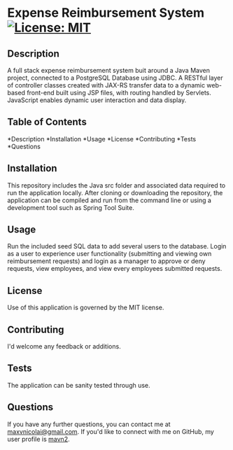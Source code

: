 # Expense Reimbursement System [![License: MIT](https://img.shields.io/badge/License-MIT-yellow.svg)](https://opensource.org/licenses/MIT)

## Description

A full stack expense reimbursement system buit around a Java Maven project, connected to a PostgreSQL Database using JDBC. A RESTful layer of controller classes created with JAX-RS transfer data to a dynamic web-based front-end built using JSP files, with routing handled by Servlets. JavaScript enables dynamic user interaction and data display.

## Table of Contents

*Description
*Installation
*Usage
*License
*Contributing
*Tests
\*Questions

## Installation

This repository includes the Java src folder and associated data required to run the application locally. After cloning or downloading the repository, the application can be compiled and run from the command line or using a development tool such as Spring Tool Suite.

## Usage

Run the included seed SQL data to add several users to the database. Login as a user to experience user functionality (submitting and viewing own reimbursement requests) and login as a manager to approve or deny requests, view employees, and view every employees submitted requests.

## License

Use of this application is governed by the MIT license.

## Contributing

I'd welcome any feedback or additions.

## Tests

The application can be sanity tested through use.

## Questions

If you have any further questions, you can contact me at maxvnicolai@gmail.com. If you'd like to connect with me on GitHub, my user profile is [mavn2](mavn2).
